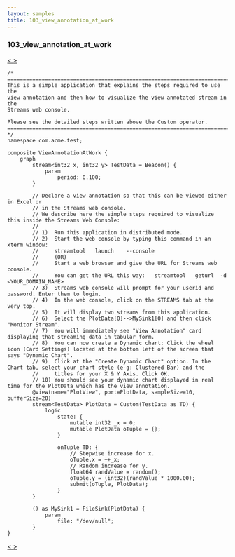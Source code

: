 ```yaml
---
layout: samples
title: 103_view_annotation_at_work
---
```


### 103_view_annotation_at_work

<div class="sampleNav"><a class="button" href="/sx43/samples/spl-for-beginner/099_consistent_region_java_10_com_acme_test_ConsistentRegion10_spl/"> < </a><a class="button" href="/sx43/samples/spl-for-beginner/901_cat_example_NumberedCat_spl/"> > </a>
</div>

~~~~~~
/*
==================================================================================
This is a simple application that explains the steps required to use the
view annotation and then how to visualize the view annotated stream in the
Streams web console.

Please see the detailed steps written above the Custom operator. 
==================================================================================
*/
namespace com.acme.test;

composite ViewAnnotationAtWork {
	graph
		stream<int32 x, int32 y> TestData = Beacon() {
			param
				period: 0.100;
		}
		
		// Declare a view annotation so that this can be viewed either in Excel or
		// in the Streams web console.
		// We describe here the simple steps required to visualize this inside the Streams Web Console:
		//
		// 1)  Run this application in distributed mode.
		// 2)  Start the web console by typing this command in an xterm window:
		//     streamtool   launch    --console
		//     (OR)
		//     Start a web browser and give the URL for Streams web console.
		//     You can get the URL this way:   streamtool   geturl  -d <YOUR_DOMAIN_NAME>
		// 3)  Streams web console will prompt for your userid and password. Enter them to login.
		// 4)  In the web console, click on the STREAMS tab at the very top.
		// 5)  It will display two streams from this application.
		// 6)  Select the PlotData[0]-->MySink1[0] and then click "Monitor Stream".
		// 7)  You will immediately see "View Annotation" card displaying that streaming data in tabular form.
		// 8)  You can now create a Dynamic chart: Click the wheel icon (Card Settings) located at the bottom left of the screen that says "Dynamic Chart".
		// 9)  Click at the "Create Dynamic Chart" option. In the Chart tab, select your chart style (e-g: Clustered Bar) and the
		//     titles for your X & Y Axis. Click OK.
		// 10) You should see your dynamic chart displayed in real time for the PlotData which has the view annotation.
		@view(name="PlotView", port=PlotData, sampleSize=10, bufferSize=20)
		stream<TestData> PlotData = Custom(TestData as TD) {
			logic
				state: {
					mutable int32 _x = 0;
					mutable PlotData oTuple = {};
				}
				
				onTuple TD: {
					// Stepwise increase for x.
					oTuple.x = ++_x;
					// Random increase for y.
					float64 randValue = random();
					oTuple.y = (int32)(randValue * 1000.00);		
					submit(oTuple, PlotData);
				}
		}
		
		() as MySink1 = FileSink(PlotData) {
			param
				file: "/dev/null";
		}
}

~~~~~~

<div class="sampleNav"><a class="button" href="/sx43/samples/spl-for-beginner/099_consistent_region_java_10_com_acme_test_ConsistentRegion10_spl/"> < </a><a class="button" href="/sx43/samples/spl-for-beginner/901_cat_example_NumberedCat_spl/"> > </a>
</div>

